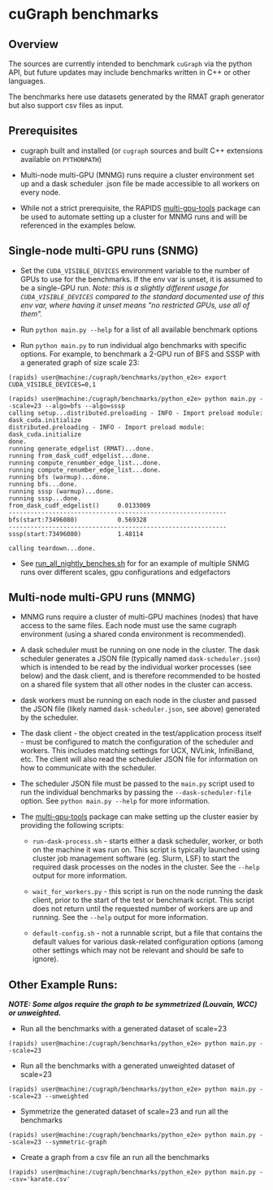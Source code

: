 # cuGraph benchmarks

## Overview

The sources are currently intended to benchmark `cuGraph` via the python API,
but future updates may include benchmarks written in C++ or other languages.

The benchmarks here use datasets generated by the RMAT graph generator but also
support csv files as input.

## Prerequisites
* cugraph built and installed (or `cugraph` sources and built C++ extensions
  available on `PYTHONPATH`)

* Multi-node multi-GPU (MNMG) runs require a cluster environment set up and a
  dask scheduler .json file be made accessible to all workers on every node.

* While not a strict prerequisite, the RAPIDS
  [multi-gpu-tools](https://github.com/rapidsai/multi-gpu-tools) package can be
  used to automate setting up a cluster for MNMG runs and will be referenced in
  the examples below.

## Single-node multi-GPU runs (SNMG)
* Set the `CUDA_VISIBLE_DEVICES` environment variable to the number of GPUs to
  use for the benchmarks. If the env var is unset, it is assumed to be a
  single-GPU run. _Note: this is a slightly different usage for
  `CUDA_VISIBLE_DEVICES` compared to the standard documented use of this env
  var, where having it unset means "no restricted GPUs, use all of them"._

* Run `python main.py --help` for a list of all available benchmark options

* Run `python main.py` to run individual algo benchmarks with specific
  options. For example, to benchmark a 2-GPU run of BFS and SSSP with a
  generated graph of size scale 23:
```
(rapids) user@machine:/cugraph/benchmarks/python_e2e> export CUDA_VISIBLE_DEVICES=0,1

(rapids) user@machine:/cugraph/benchmarks/python_e2e> python main.py --scale=23 --algo=bfs --algo=sssp
calling setup...distributed.preloading - INFO - Import preload module: dask_cuda.initialize
distributed.preloading - INFO - Import preload module: dask_cuda.initialize
done.
running generate_edgelist (RMAT)...done.
running from_dask_cudf_edgelist...done.
running compute_renumber_edge_list...done.
running compute_renumber_edge_list...done.
running bfs (warmup)...done.
running bfs...done.
running sssp (warmup)...done.
running sssp...done.
from_dask_cudf_edgelist()     0.0133009
------------------------------------------------------------
bfs(start:73496080)           0.569328
------------------------------------------------------------
sssp(start:73496080)          1.48114

calling teardown...done.
```

* See [run_all_nightly_benches.sh](run_all_nightly_benches.sh) for for an
  example of multiple SNMG runs over different scales, gpu configurations and
  edgefactors

## Multi-node multi-GPU runs (MNMG)

* MNMG runs require a cluster of multi-GPU machines (nodes) that have access to
  the same files.  Each node must use the same cugraph environment (using a
  shared conda environment is recommended).

* A dask scheduler must be running on one node in the cluster. The dask
  scheduler generates a JSON file (typically named `dask-scheduler.json`) which
  is intended to be read by the individual worker processes (see below) and the
  dask client, and is therefore recommended to be hosted on a shared file system
  that all other nodes in the cluster can access.

* dask workers must be running on each node in the cluster and passed the JSON
  file (likely named `dask-scheduler.json`, see above) generated by the
  scheduler.

* The dask client - the object created in the test/application process itself -
  must be configured to match the configuration of the scheduler and
  workers. This includes matching settings for UCX, NVLink, InfiniBand, etc. The
  client will also read the scheduler JSON file for information on how to
  communicate with the scheduler.

* The scheduler JSON file must be passed to the `main.py` script used to run the
  individual benchmarks by passing the `--dask-scheduler-file` option. See
  `python main.py --help` for more information.

* The [multi-gpu-tools](https://github.com/rapidsai/multi-gpu-tools) package can
  make setting up the cluster easier by providing the following scripts:

  * `run-dask-process.sh` - starts either a dask scheduler, worker, or both on
    the machine it was run on. This script is typically launched using cluster
    job management software (eg. Slurm, LSF) to start the required dask
    processes on the nodes in the cluster. See the `--help` output for more
    information.

  * `wait_for_workers.py` - this script is run on the node running the dask
    client, prior to the start of the test or benchmark script. This script does
    not return until the requested number of workers are up and running. See the
    `--help` output for more information.

  * `default-config.sh` - not a runnable script, but a file that contains the
    default values for various dask-related configuration options (among other
    settings which may not be relevant and should be safe to ignore).

## Other Example Runs:
_**NOTE: Some algos require the graph to be symmetrized (Louvain, WCC) or unweighted.**_
* Run all the benchmarks with a generated dataset of scale=23
```
(rapids) user@machine:/cugraph/benchmarks/python_e2e> python main.py --scale=23
```

* Run all the benchmarks with a generated unweighted dataset of scale=23
```
(rapids) user@machine:/cugraph/benchmarks/python_e2e> python main.py --scale=23 --unweighted
```

* Symmetrize the generated dataset of scale=23 and run all the benchmarks
```
(rapids) user@machine:/cugraph/benchmarks/python_e2e> python main.py --scale=23 --symmetric-graph
```

* Create a graph from a csv file an run all the benchmarks
```
(rapids) user@machine:/cugraph/benchmarks/python_e2e> python main.py --csv='karate.csv'
```
